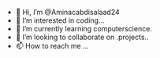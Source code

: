 - 👋 Hi, I’m @Aminacabdisalaad24
- 👀 I’m interested in coding...
- 🌱 I’m currently learning computerscience.
- 💞️ I’m looking to collaborate on .projects..
- 📫 How to reach me ...

<!---
Aminacabdisalaad24/Aminacabdisalaad24 is a ✨ special ✨ repository because its `README.md` (this file) appears on your GitHub profile.
You can click the Preview link to take a look at your changes.
--->
